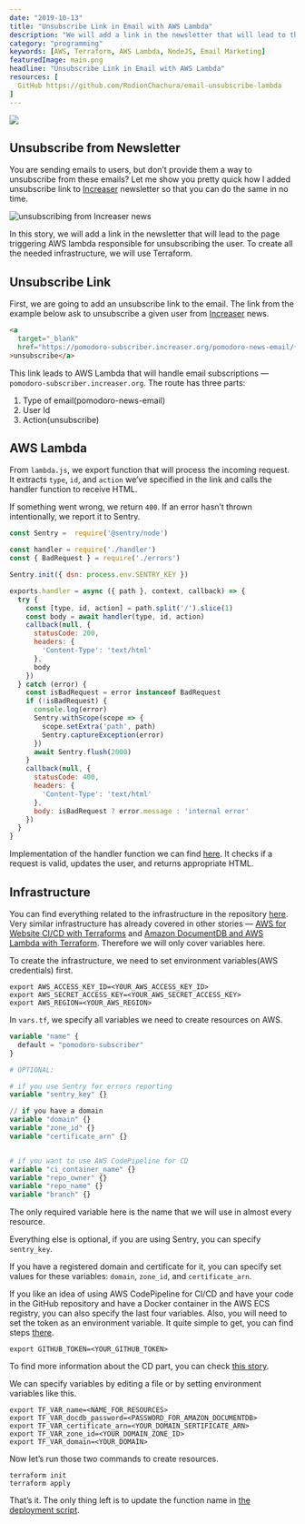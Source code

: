 ```yaml
---
date: "2019-10-13"
title: "Unsubscribe Link in Email with AWS Lambda"
description: "We will add a link in the newsletter that will lead to the page triggering AWS lambda responsible for unsubscribing the user"
category: "programming"
keywords: [AWS, Terraform, AWS Lambda, NodeJS, Email Marketing]
featuredImage: main.png
headline: "Unsubscribe Link in Email with AWS Lambda"
resources: [
  GitHub https://github.com/RodionChachura/email-unsubscribe-lambda
]
---
```


![](/main.png)

## Unsubscribe from Newsletter

You are sending emails to users, but don’t provide them a way to unsubscribe from these emails? Let me show you pretty quick how I added unsubscribe link to [Increaser](https://increaser.org) newsletter so that you can do the same in no time.

![unsubscribing from Increaser news](/example.gif)

In this story, we will add a link in the newsletter that will lead to the page triggering AWS lambda responsible for unsubscribing the user. To create all the needed infrastructure, we will use Terraform.

## Unsubscribe Link

First, we are going to add an unsubscribe link to the email. The link from the example below ask to unsubscribe a given user from [Increaser](https://increaser.org) news.

```html
<a
  target="_blank"
  href="https://pomodoro-subscriber.increaser.org/pomodoro-news-email/{{id}}/unsubscribe"
>unsubscribe</a>
```

This link leads to AWS Lambda that will handle email subscriptions — `pomodoro-subscriber.increaser.org`. The route has three parts:
1. Type of email(pomodoro-news-email)
2. User Id
3. Action(unsubscribe)

## AWS Lambda

From `lambda.js`, we export function that will process the incoming request. It extracts `type`, `id`, and `action` we’ve specified in the link and calls the handler function to receive HTML.

If something went wrong, we return `400`. If an error hasn’t thrown intentionally, we report it to Sentry.

```js:title=lambda.js
const Sentry =  require('@sentry/node')

const handler = require('./handler')
const { BadRequest } = require('./errors')

Sentry.init({ dsn: process.env.SENTRY_KEY })

exports.handler = async ({ path }, context, callback) => {
  try {
    const [type, id, action] = path.split('/').slice(1)
    const body = await handler(type, id, action)
    callback(null, {
      statusCode: 200,
      headers: {
        'Content-Type': 'text/html'
      },
      body
    })
  } catch (error) {
    const isBadRequest = error instanceof BadRequest
    if (!isBadRequest) {
      console.log(error)
      Sentry.withScope(scope => {
        scope.setExtra('path', path)
        Sentry.captureException(error)
      })
      await Sentry.flush(2000)
    }
    callback(null, {
      statusCode: 400,
      headers: {
        'Content-Type': 'text/html'
      },
      body: isBadRequest ? error.message : 'internal error'
    })
  }
}
```

Implementation of the handler function we can find [here](https://github.com/RodionChachura/email-unsubscribe-lambda/blob/master/lambda/src/handler.js). It checks if a request is valid, updates the user, and returns appropriate HTML.

## Infrastructure

You can find everything related to the infrastructure in the repository [here](https://github.com/RodionChachura/email-unsubscribe-lambda/tree/master/infrastructure). Very similar infrastructure has already covered in other stories — [AWS for Website CI/CD with Terraforms](https://medium.com/@geekrodion/deploying-spa-on-aws-with-terraform-codepipeline-6290529c24df) and [Amazon DocumentDB and AWS Lambda with Terraform](https://medium.com/@geekrodion/amazon-documentdb-and-aws-lambda-with-terraform-34a5d1061c15). Therefore we will only cover variables here.

To create the infrastructure, we need to set environment variables(AWS credentials) first.

```shell{promptUser: ''}
export AWS_ACCESS_KEY_ID=<YOUR_AWS_ACCESS_KEY_ID>
export AWS_SECRET_ACCESS_KEY=<YOUR_AWS_SECRET_ACCESS_KEY>
export AWS_REGION=<YOUR_AWS_REGION>
```

In `vars.tf`, we specify all variables we need to create resources on AWS.

```hcl:title=vars.tf
variable "name" {
  default = "pomodoro-subscriber"
}

# OPTIONAL:

# if you use Sentry for errors reporting
variable "sentry_key" {}

// if you have a domain
variable "domain" {}
variable "zone_id" {}
variable "certificate_arn" {}


# if you want to use AWS CodePipeline for CD
variable "ci_container_name" {}
variable "repo_owner" {}
variable "repo_name" {}
variable "branch" {}
```

The only required variable here is the name that we will use in almost every resource.

Everything else is optional, if you are using Sentry, you can specify `sentry_key`.

If you have a registered domain and certificate for it, you can specify set values for these variables: `domain`, `zone_id`, and `certificate_arn`.

If you like an idea of using AWS CodePipeline for CI/CD and have your code in the GitHub repository and have a Docker container in the AWS ECS registry, you can also specify the last four variables. Also, you will need to set the token as an environment variable. It quite simple to get, you can find steps [there](https://docs.github.com/en/free-pro-team@latest/github/authenticating-to-github/creating-a-personal-access-token).

```shell{promptUser: ''}
export GITHUB_TOKEN=<YOUR_GITHUB_TOKEN>
```

To find more information about the CD part, you can check [this story](https://medium.com/@geekrodion/deploying-spa-on-aws-with-terraform-codepipeline-6290529c24df).

We can specify variables by editing a file or by setting environment variables like this.

```shell{promptUser: ''}
export TF_VAR_name=<NAME_FOR_RESOURCES>
export TF_VAR_docdb_password=<PASSWORD_FOR_AMAZON_DOCUMENTDB>
export TF_VAR_certificate_arn=<YOUR_DOMAIN_SERTIFICATE_ARN>
export TF_VAR_zone_id=<YOUR_DOMAIN_ZONE_ID>
export TF_VAR_domain=<YOUR_DOMAIN>
```

Now let’s run those two commands to create resources.

```shell{promptUser: ''}
terraform init
terraform apply
```

That’s it. The only thing left is to update the function name in [the deployment script](https://github.com/RodionChachura/email-unsubscribe-lambda/blob/master/lambda/management/deploy.sh#L8).